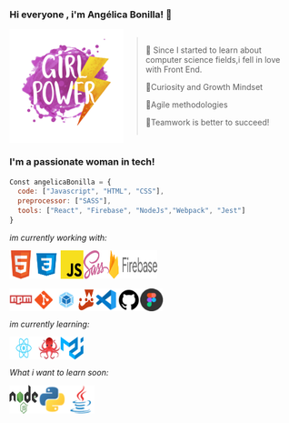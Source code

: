 ### Hi everyone , i'm Angélica Bonilla! 👋
<div style="display: flex;">
<img src="./Img/Readme-pic.svg" width=200>
  
 > 🌻 Since I started to learn about computer science fields,i fell in love with Front End.
 >
 > 🌻Curiosity and Growth Mindset
 >
 > 🌻Agile methodologies
 >
 > 🌻Teamwork is better to succeed!
 >
 
 
</div>


### I'm a passionate woman in tech!

```javascript
Const angelicaBonilla = {
  code: ["Javascript", "HTML", "CSS"],
  preprocessor: ["SASS"],
  tools: ["React", "Firebase", "NodeJs","Webpack", "Jest"]
}
```

*im currently working with:*


<div style="display: flex;">
<img src="./Img/Html-logo.svg" width=40>
<img src="./Img/Css-logo.svg" width=50>
<img src="./Img/JavaScript-logo.svg" width=40>
<img src="./Img/Sass-logo.svg" width=45>
<img src="./Img/Firebase-logo.svg" width=85>
</div>
<br>
<div style="display: flex;">
<img src="./Img/npm-logo.png" width=40>
<img src="./Img/git-logo.png" width=40>
<img src="./Img/webpack-logo.png" width=40>
<img src="./Img/jest-logo.png" width=30>
<img src="./Img/Vsc-logo.png" width=40>
<img src="./Img/github-logo.png" width=40>
<img src="./Img/figma-logo.png" width=40>
</div>

*im currently learning:*
 <div style="display: flex;">
<img src="./Img/React-logo.svg" width=50>
<img src="./Img/react-testing-logo.png" width=40>
<img src="./Img/material-ui-logo.png" width=40>
</div>



*What i want to learn soon:*
<div style="display: flex;">
<img src="./Img/Node.js-logo.svg" width=50>
<img src="./Img/phyton-logo.png" width=50>
<img src="./Img/java-logo.png" width=50>
</div>











